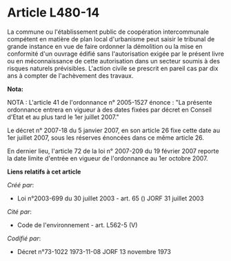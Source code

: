 # Article L480-14

La commune ou l'établissement public de coopération intercommunale compétent en matière de plan local d'urbanisme peut saisir
le tribunal de grande instance en vue de faire ordonner la démolition ou la mise en conformité d'un ouvrage édifié sans
l'autorisation exigée par le présent livre ou en méconnaissance de cette autorisation dans un secteur soumis à des risques
naturels prévisibles. L'action civile se prescrit en pareil cas par dix ans à compter de l'achèvement des travaux.

**Nota:**

NOTA : L'article 41 de l'ordonnance n° 2005-1527 énonce : "La présente ordonnance entrera en vigueur à des dates fixées par
décret en Conseil d'Etat et au plus tard le 1er juillet 2007."

Le décret n° 2007-18 du 5 janvier 2007, en son article 26 fixe cette date au 1er juillet 2007, sous les réserves énoncées
dans ce même article 26.

En dernier lieu, l'article 72 de la loi n° 2007-209 du 19 février 2007 reporte la date limite d'entrée en vigueur de
l'ordonnance au 1er octobre 2007.

**Liens relatifs à cet article**

_Créé par_:

  - Loi n°2003-699 du 30 juillet 2003 - art. 65 () JORF 31 juillet 2003

_Cité par_:

  - Code de l'environnement - art. L562-5 (V)

_Codifié par_:

  - Décret n°73-1022 1973-11-08 JORF 13 novembre 1973
